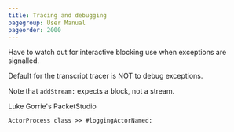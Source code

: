 ```yaml
---
title: Tracing and debugging
pagegroup: User Manual
pageorder: 2000
---
```


Have to watch out for interactive blocking use when exceptions are signalled.

Default for the transcript tracer is NOT to debug exceptions.

Note that `addStream:` expects a block, not a stream.

Luke Gorrie's PacketStudio

`ActorProcess class >> #loggingActorNamed:`
